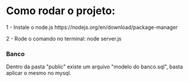 <h1>Como rodar o projeto:</h1>
<p>1 - Instale o node.js https://nodejs.org/en/download/package-manager</p>
<p>2 - Rode o comando no terminal: node server.js</p>
<h3>Banco</h3>
<p>Dentro da pasta "public" existe um arquivo "modelo do banco.sql", basta aplicar o mesmo no mysql.</p>
